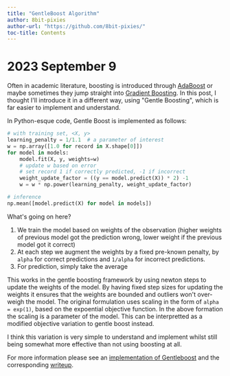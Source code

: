 ```yaml
---
title: "GentleBoost Algorithm"
author: 8bit-pixies
author-url: "https://github.com/8bit-pixies/"
toc-title: Contents
---
```


# 2023 September 9

Often in academic literature, boosting is introduced through [AdaBoost](https://en.wikipedia.org/wiki/AdaBoost) or maybe sometimes they jump straight into [Gradient Boosting](https://en.wikipedia.org/wiki/Gradient_boosting). In this post, I thought I'll introduce it in a different way, using "Gentle Boosting", which is far easier to implement and understand. 

In Python-esque code, Gentle Boost is implemented as follows:

```py
# with training set, <X, y>
learning_penalty = 1/1.1  # a parameter of interest
w = np.array([1.0 for record in X.shape[0]])
for model in models:
    model.fit(X, y, weights=w)
    # update w based on error
    # set record 1 if correctly predicted, -1 if incorrect
    weight_update_factor = ((y == model.predict(X)) * 2) -1
    w = w * np.power(learning_penalty, weight_update_factor)

# inference
np.mean([model.predict(X) for model in models])
```
  
 What's going on here?
 
 1. We train the model based on weights of the observation (higher weights of previous model got the prediction wrong, lower weight if the previous model got it correct)
 2. At each step we augment the weights by a fixed pre-known penalty, by `alpha` for correct predictions and `1/alpha` for incorrect predictions.
 3. For prediction, simply take the average
 
 This works in the gentle boosting framework by using newton steps to update the weights of the model. By having fixed step sizes for updating the weights it ensures that the weights are bounded and outliers won't over-weigh the model. The original formulation uses scaling in the form of `alpha = exp(1)`, based on the expoential objective function. In the above formation the scaling is a parameter of the model. This can be interpretted as a modified objective variation to gentle boost instead.
 
 I think this variation is very simple to understand and implement whilst still being somewhat more effective than not using boosting at all. 

 For more information please see an [implementation of Gentleboost](https://github.com/8bit-pixies/online-gentleboost/) and the corresponding [writeup](https://arxiv.org/pdf/1905.07697.pdf).